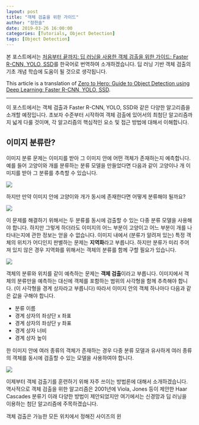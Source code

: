 ```yaml
---
layout: post
title: "객체 검출을 위한 가이드"
author: "정한솔"
date: 2019-03-26 16:00:00
categories: [Tutorials, Object Detection]
tags: [Object Detection]
---
```


본 포스트에서는 [처음부터 끝까지: 딥 러닝을 사용한 객체 검출을 위한 가이드: Faster R-CNN, YOLO, SSD](https://cv-tricks.com/object-detection/faster-r-cnn-yolo-ssd/)를 한국어로 번역하여 소개하겠습니다. 딥 러닝 기반 객체 검출의 기초 개념 학습에 도움이 될 것으로 생각됩니다.

This article is a translation of [Zero to Hero: Guide to Object Detection using Deep Learning: Faster R-CNN, YOLO, SSD](https://cv-tricks.com/object-detection/faster-r-cnn-yolo-ssd/).

---

이 포스트에서는 객체 검출과 Faster R-CNN, YOLO, SSD와 같은 다양한 알고리즘을 소개할 예정입니다. 초보자 수준부터 시작하여 객체 검출에 있어서의 최첨단 알고리즘까지 넓게 다룰 것이며, 각 알고리즘의 핵심적인 요소 및 접근 방법에 대해서 이해합니다.

## 이미지 분류란?

이미지 분류 문제는 이미지를 받아 그 이미지 안에 어떤 객체가 존재하는지 예측합니다. 예를 들어 고양이와 개를 분류하는 분류 모델을 만들었다면 다음과 같이 고양이나 개 이미지를 받아 그 분류를 추측할 수 있습니다.

![](https://cv-tricks.com/wp-content/uploads/2017/12/classification-cat-vs-dog-300x195.jpg)

하지만 만약 이미지 안에 고양이와 개가 동시에 존재한다면 어떻게 분류해야 될까요?

![](https://cv-tricks.com/wp-content/uploads/2017/12/cat_dog-300x200.jpeg)

이 문제를 해결하기 위해서는 두 분류를 동시에 검출할 수 있는 다중 분류 모델을 사용해야 합니다. 하지만 그렇게 하더라도 이미지의 어느 부분이 고양이고 어느 부분이 개를 나타내는지에 관한 정보는 얻을 수 없습니다. 이미지 내에서 (분류가 알려져 있는) 특정 객체의 위치가 어디인지 판별하는 문제는 **지역화**라고 부릅니다. 하지만 분류가 미리 주어져 있지 않은 경우 지역화를 위해서는 객체의 분류를 함께 구할 필요가 있습니다.

![](https://cv-tricks.com/wp-content/uploads/2017/12/detection-vs-classification-300x220.png)

객체의 분류와 위치를 같이 예측하는 문제는 **객체 검출**이라고 부릅니다. 이미지에서 객체의 분류만을 예측하는 대신에 객체를 포함하는 범위의 사각형을 함께 추측해야 합니다. (이 사각형을 경계 상자라고 부릅니다) 따라서 이미지 안의 객체 하나마다 다음과 같은 값을 구해야 합니다.

* 분류 이름
* 경계 상자의 좌상단 x 좌표
* 경계 상자의 좌상단 y 좌표
* 경계 상자 너비
* 경계 상자 높이

한 이미지 안에 여러 종류의 객체가 존재하는 경우 다중 분류 모델과 유사하게 여러 종류의 객체를 동시에 검출할 수 있는 모델을 사용하여야 합니다.

![](https://cv-tricks.com/wp-content/uploads/2017/12/Multi-class-object-detection.png)

이제부터 객체 검출기를 훈련하기 위해 자주 쓰이는 방법론에 대해서 소개하겠습니다. 역사적으로 객체 검출을 위한 알고리즘은 2001년에 Viola, Jones 등이 제안한 Haar Cascades 분류기 이래 다양한 방법이 제안되었지만 여기에서는 신경망과 딥 러닝을 이용하는 첨단 알고리즘에 주목하겠습니다.

객체 검출은 가능한 모든 위치에서 정해진 사이즈의 윈
